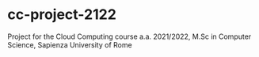 # cc-project-2122
Project for the Cloud Computing course a.a. 2021/2022, M.Sc in Computer Science, Sapienza University of Rome
